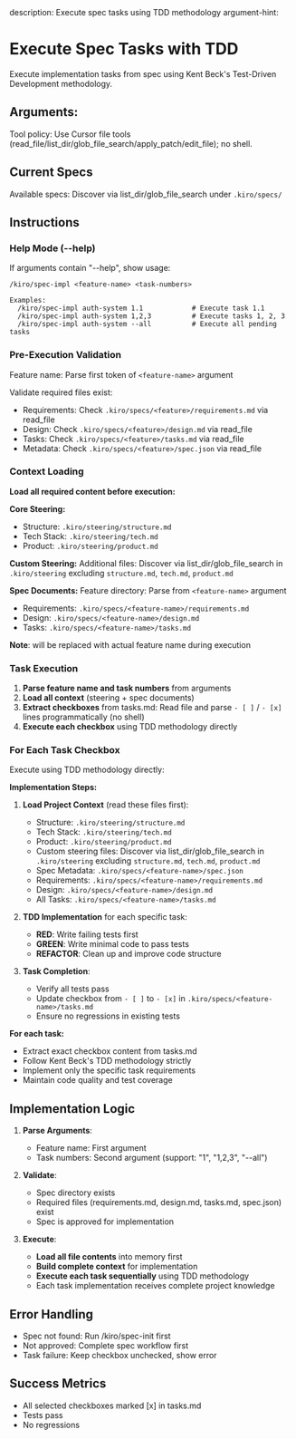 <meta>
description: Execute spec tasks using TDD methodology
argument-hint: <feature-name> <task-numbers>
</meta>

# Execute Spec Tasks with TDD

Execute implementation tasks from spec using Kent Beck's Test-Driven Development methodology.

## Arguments: <feature-name>
Tool policy: Use Cursor file tools (read_file/list_dir/glob_file_search/apply_patch/edit_file); no shell.

## Current Specs
Available specs: Discover via list_dir/glob_file_search under `.kiro/specs/`

## Instructions

### Help Mode (--help)
If arguments contain "--help", show usage:
```
/kiro/spec-impl <feature-name> <task-numbers>

Examples:
  /kiro/spec-impl auth-system 1.1            # Execute task 1.1
  /kiro/spec-impl auth-system 1,2,3          # Execute tasks 1, 2, 3
  /kiro/spec-impl auth-system --all          # Execute all pending tasks
```

### Pre-Execution Validation
Feature name: Parse first token of `<feature-name>` argument

Validate required files exist:
- Requirements: Check `.kiro/specs/<feature>/requirements.md` via read_file
- Design: Check `.kiro/specs/<feature>/design.md` via read_file
- Tasks: Check `.kiro/specs/<feature>/tasks.md` via read_file
- Metadata: Check `.kiro/specs/<feature>/spec.json` via read_file

### Context Loading
**Load all required content before execution:**

**Core Steering:**
- Structure: `.kiro/steering/structure.md`
- Tech Stack: `.kiro/steering/tech.md`
- Product: `.kiro/steering/product.md`

**Custom Steering:**
Additional files: Discover via list_dir/glob_file_search in `.kiro/steering` excluding `structure.md`, `tech.md`, `product.md`

**Spec Documents:**
Feature directory: Parse from `<feature-name>` argument
- Requirements: `.kiro/specs/<feature-name>/requirements.md`
- Design: `.kiro/specs/<feature-name>/design.md`
- Tasks: `.kiro/specs/<feature-name>/tasks.md`

**Note**: <feature-name> will be replaced with actual feature name during execution

### Task Execution
1. **Parse feature name and task numbers** from arguments
2. **Load all context** (steering + spec documents)
3. **Extract checkboxes** from tasks.md: Read file and parse `- [ ]` / `- [x]` lines programmatically (no shell)
4. **Execute each checkbox** using TDD methodology directly

### For Each Task Checkbox
Execute using TDD methodology directly:

**Implementation Steps:**
1. **Load Project Context** (read these files first):
   - Structure: `.kiro/steering/structure.md`
   - Tech Stack: `.kiro/steering/tech.md`
   - Product: `.kiro/steering/product.md`
   - Custom steering files: Discover via list_dir/glob_file_search in `.kiro/steering` excluding `structure.md`, `tech.md`, `product.md`
   - Spec Metadata: `.kiro/specs/<feature-name>/spec.json`
   - Requirements: `.kiro/specs/<feature-name>/requirements.md`
   - Design: `.kiro/specs/<feature-name>/design.md`
   - All Tasks: `.kiro/specs/<feature-name>/tasks.md`

2. **TDD Implementation** for each specific task:
   - **RED**: Write failing tests first
   - **GREEN**: Write minimal code to pass tests
   - **REFACTOR**: Clean up and improve code structure

3. **Task Completion**:
   - Verify all tests pass
   - Update checkbox from `- [ ]` to `- [x]` in `.kiro/specs/<feature-name>/tasks.md`
   - Ensure no regressions in existing tests

**For each task:**
- Extract exact checkbox content from tasks.md
- Follow Kent Beck's TDD methodology strictly
- Implement only the specific task requirements
- Maintain code quality and test coverage

## Implementation Logic

1. **Parse Arguments**:
   - Feature name: First argument
   - Task numbers: Second argument (support: "1", "1,2,3", "--all")

2. **Validate**:
   - Spec directory exists
   - Required files (requirements.md, design.md, tasks.md, spec.json) exist
   - Spec is approved for implementation

3. **Execute**:
   - **Load all file contents** into memory first
   - **Build complete context** for implementation
   - **Execute each task sequentially** using TDD methodology
   - Each task implementation receives complete project knowledge

## Error Handling

- Spec not found: Run /kiro/spec-init first
- Not approved: Complete spec workflow first
- Task failure: Keep checkbox unchecked, show error

## Success Metrics

- All selected checkboxes marked [x] in tasks.md
- Tests pass
- No regressions
